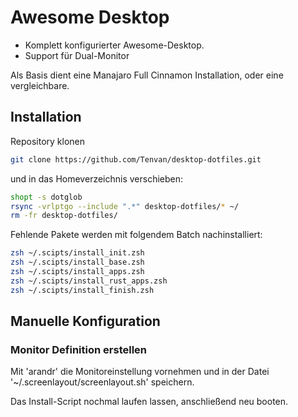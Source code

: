 # Awesome Desktop

- Komplett konfigurierter Awesome-Desktop.
- Support für Dual-Monitor

Als Basis dient eine Manajaro Full Cinnamon Installation, oder eine vergleichbare.

## Installation

Repository klonen

```bash
git clone https://github.com/Tenvan/desktop-dotfiles.git
```

und in das Homeverzeichnis verschieben:
```bash
shopt -s dotglob
rsync -vrlptgo --include ".*" desktop-dotfiles/* ~/
rm -fr desktop-dotfiles/
```

Fehlende Pakete werden mit folgendem Batch nachinstalliert:

```bash
zsh ~/.scipts/install_init.zsh
zsh ~/.scipts/install_base.zsh
zsh ~/.scipts/install_apps.zsh
zsh ~/.scipts/install_rust_apps.zsh
zsh ~/.scipts/install_finish.zsh
```

## Manuelle Konfiguration

### Monitor Definition erstellen
Mit 'arandr' die Monitoreinstellung vornehmen und in der Datei '~/.screenlayout/screenlayout.sh' speichern.

Das Install-Script nochmal laufen lassen, anschließend neu booten.
